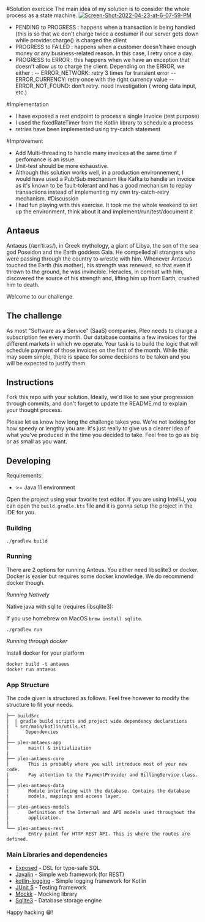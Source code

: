 #Solution exercice
The main idea of my solution is to consider the whole process as a state machine. 
<a href="https://ibb.co/v11G6HY"><img src="https://i.ibb.co/y001cXS/Screen-Shot-2022-04-23-at-6-07-59-PM.png" alt="Screen-Shot-2022-04-23-at-6-07-59-PM" border="0" /></a>
- PENDING to PROGRESS : happens when a transaction is being handled (this is so that we don't charge twice a costumer if our server gets down while provider.charge() is charged the client
- PROGRESS to FAILED : happens when a customer doesn't have enough money or any business-related reason. In this case, I retry once a day.
- PROGRESS to ERROR : this happens when we have an exception that doesn't allow us to charge the client. Depending on the ERROR, we either :
--     ERROR_NETWORK: retry 3 times for transient error 
--     ERROR_CURRENCY: retry once with the right currency value
--     ERROR_NOT_FOUND: don't retry. need Investigation ( wrong data input, etc.)

#Implementation
- I have exposed a rest endpoint to process a single Invoice (test purpose)
- I used the fixedRateTimer from the Kotlin library to schedule a process
- retries have been implemented using try-catch statement

#Improvement
- Add Multi-threading to handle many invoices at the same time if perfomance is an issue.
- Unit-test should be more exhaustive.
- Although this solution works well, in a production environnement, I would have used a Pub/Sub mechanism like Kafka to handle an invoice as it's known to be fault-tolerant and has a good mechanism to replay transactions instead of implementing my own try-catch-retry mechanism.
#Discussion
- I had fun playing with this exercise. It took me the whole weekend to set up the environment, think about it and implement/run/test/document it 


## Antaeus

Antaeus (/ænˈtiːəs/), in Greek mythology, a giant of Libya, the son of the sea god Poseidon and the Earth goddess Gaia. He compelled all strangers who were passing through the country to wrestle with him. Whenever Antaeus touched the Earth (his mother), his strength was renewed, so that even if thrown to the ground, he was invincible. Heracles, in combat with him, discovered the source of his strength and, lifting him up from Earth, crushed him to death.

Welcome to our challenge.

## The challenge

As most "Software as a Service" (SaaS) companies, Pleo needs to charge a subscription fee every month. Our database contains a few invoices for the different markets in which we operate. Your task is to build the logic that will schedule payment of those invoices on the first of the month. While this may seem simple, there is space for some decisions to be taken and you will be expected to justify them.

## Instructions

Fork this repo with your solution. Ideally, we'd like to see your progression through commits, and don't forget to update the README.md to explain your thought process.

Please let us know how long the challenge takes you. We're not looking for how speedy or lengthy you are. It's just really to give us a clearer idea of what you've produced in the time you decided to take. Feel free to go as big or as small as you want.

## Developing

Requirements:
- \>= Java 11 environment

Open the project using your favorite text editor. If you are using IntelliJ, you can open the `build.gradle.kts` file and it is gonna setup the project in the IDE for you.

### Building

```
./gradlew build
```

### Running

There are 2 options for running Anteus. You either need libsqlite3 or docker. Docker is easier but requires some docker knowledge. We do recommend docker though.

*Running Natively*

Native java with sqlite (requires libsqlite3):

If you use homebrew on MacOS `brew install sqlite`.

```
./gradlew run
```

*Running through docker*

Install docker for your platform

```
docker build -t antaeus
docker run antaeus
```

### App Structure
The code given is structured as follows. Feel free however to modify the structure to fit your needs.
```
├── buildSrc
|  | gradle build scripts and project wide dependency declarations
|  └ src/main/kotlin/utils.kt 
|      Dependencies
|
├── pleo-antaeus-app
|       main() & initialization
|
├── pleo-antaeus-core
|       This is probably where you will introduce most of your new code.
|       Pay attention to the PaymentProvider and BillingService class.
|
├── pleo-antaeus-data
|       Module interfacing with the database. Contains the database 
|       models, mappings and access layer.
|
├── pleo-antaeus-models
|       Definition of the Internal and API models used throughout the
|       application.
|
└── pleo-antaeus-rest
        Entry point for HTTP REST API. This is where the routes are defined.
```

### Main Libraries and dependencies
* [Exposed](https://github.com/JetBrains/Exposed) - DSL for type-safe SQL
* [Javalin](https://javalin.io/) - Simple web framework (for REST)
* [kotlin-logging](https://github.com/MicroUtils/kotlin-logging) - Simple logging framework for Kotlin
* [JUnit 5](https://junit.org/junit5/) - Testing framework
* [Mockk](https://mockk.io/) - Mocking library
* [Sqlite3](https://sqlite.org/index.html) - Database storage engine

Happy hacking 😁!
